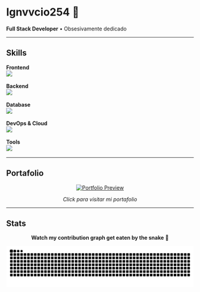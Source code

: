 # Ignvvcio254 👋

**Full Stack Developer** • Obsesivamente dedicado

---

## Skills

**Frontend**  
<img src="https://skillicons.dev/icons?i=react,angular,typescript,astro,html,css,tailwind" />

**Backend**  
<img src="https://skillicons.dev/icons?i=nodejs,python,fastapi,django,flask,dotnet" />

**Database**  
<img src="https://skillicons.dev/icons?i=mongodb,postgresql,mysql,supabase" />

**DevOps & Cloud**  
<img src="https://skillicons.dev/icons?i=aws,docker,git,linux,nginx" />

**Tools**  
<img src="https://skillicons.dev/icons?i=vscode,figma,androidstudio,discord" />

---

## Portafolio

<div align="center">

[![Portfolio Preview](https://i.ibb.co/KxsYqmRY/Captura-de-pantalla-2025-09-12-195727.png)](https://portafolio-254.vercel.app/)

*Click para visitar mi portafolio*

</div>

---

## Stats

<div align="center">
  
**Watch my contribution graph get eaten by the snake** 🐍

<picture>
  <source media="(prefers-color-scheme: dark)" srcset="https://raw.githubusercontent.com/Ignvvcio254/Ignvvcio254/output/github-contribution-grid-snake-dark.svg">
  <source media="(prefers-color-scheme: light)" srcset="https://raw.githubusercontent.com/Ignvvcio254/Ignvvcio254/output/github-contribution-grid-snake.svg">
  <img alt="snake animation" src="https://raw.githubusercontent.com/Ignvvcio254/Ignvvcio254/output/github-contribution-grid-snake.svg">
</picture>

</div>
